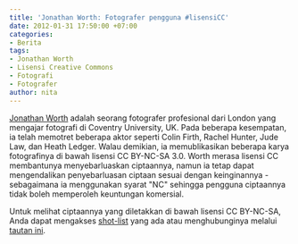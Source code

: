 ```yaml
---
title: 'Jonathan Worth: Fotografer pengguna #lisensiCC'
date: 2012-01-31 17:50:00 +07:00
categories:
- Berita
tags:
- Jonathan Worth
- Lisensi Creative Commons
- Fotografi
- Fotografer
author: nita
---
```


[Jonathan Worth](http://www.jonathanworth.com/ ) adalah seorang fotografer profesional dari London yang mengajar fotografi di Coventry University, UK. Pada beberapa kesempatan, ia telah memotret beberapa aktor seperti Colin Firth, Rachel Hunter, Jude Law, dan Heath Ledger. Walau demikian, ia memublikasikan beberapa karya fotografinya di bawah lisensi CC BY-NC-SA 3.0. Worth merasa lisensi CC membantunya menyebarluaskan ciptaannya, namun ia tetap dapat mengendalikan penyebarluasan ciptaan sesuai dengan keinginannya - sebagaimana ia menggunakan syarat "NC" sehingga pengguna ciptaannya tidak boleh memperoleh keuntungan komersial.

Untuk melihat ciptaannya yang diletakkan di bawah lisensi CC BY-NC-SA, Anda dapat mengakses [shot-list](http://www.jonathanworth.com/shot-list ) yang ada atau menghubunginya melalui [tautan ini](http://www.jonathanworth.com/contact).
